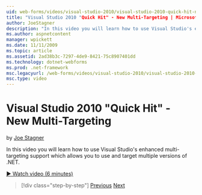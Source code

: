 ```yaml
---
uid: web-forms/videos/visual-studio-2010/visual-studio-2010-quick-hit-new-multi-targeting
title: "Visual Studio 2010 "Quick Hit" - New Multi-Targeting | Microsoft Docs"
author: JoeStagner
description: "In this video you will learn how to use Visual Studio's enhanced multi-targeting support which allows you to use and target multiple versions of .NET."
ms.author: aspnetcontent
manager: wpickett
ms.date: 11/11/2009
ms.topic: article
ms.assetid: 2ad38b3c-7297-4de9-8421-75c8907401dd
ms.technology: dotnet-webforms
ms.prod: .net-framework
msc.legacyurl: /web-forms/videos/visual-studio-2010/visual-studio-2010-quick-hit-new-multi-targeting
msc.type: video
---
```

Visual Studio 2010 "Quick Hit" - New Multi-Targeting
====================
by [Joe Stagner](https://github.com/JoeStagner)

In this video you will learn how to use Visual Studio's enhanced multi-targeting support which allows you to use and target multiple versions of .NET.

[&#9654; Watch video (6 minutes)](https://channel9.msdn.com/Blogs/ASP-NET-Site-Videos/visual-studio-2010-quick-hit-new-multi-targeting)

>[!div class="step-by-step"]
[Previous](visual-studio-2010-quick-hit-new-web-project-template.md)
[Next](visual-studio-2010-quick-hit-websites-instead-of-web-projects.md)